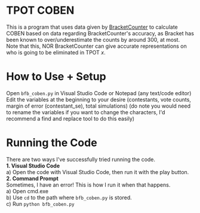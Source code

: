# **TPOT COBEN**
This is a program that uses data given by [BracketCounter](https://github.com/figgyc/bracketcounter) to calculate COBEN based on data regarding BracketCounter's accuracy, as Bracket has been known to over/underestimate the counts by around 300, at most.<br>
Note that this, NOR BracketCounter can give accurate representations on who is going to be eliminated in TPOT *x*.
# How to Use + Setup
Open ```bfb_coben.py``` in Visual Studio Code or Notepad (any text/code editor)<br>
Edit the variables at the beginning to your desire (contestants, vote counts, margin of error (contestant_se), total simulations) (do note you would need to rename the variables if you want to change the characters, I'd recommend a find and replace tool to do this easily)
# Running the Code
There are two ways I've successfully tried running the code.<br>
**1. Visual Studio Code**<br>
a) Open the code with Visual Studio Code, then run it with the play button.<br>
**2. Command Prompt**<br>
Sometimes, I have an error! This is how I run it when that happens.<br>
a) Open cmd.exe<br>
b) Use ```cd``` to the path where ```bfb_coben.py``` is stored.<br>
c) Run ```python bfb_coben.py```<br>
